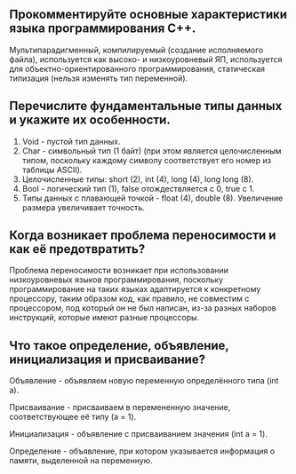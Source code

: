 ## Прокомментируйте основные характеристики языка программирования C++.
Мультипарадигменный, компилируемый (создание исполняемого файла), используется как высоко- и низкоуровневый ЯП, используется для объектно-ориентированного программирования, статическая типизация (нельзя изменять тип переменной).

## Перечислите фундаментальные типы данных и укажите их особенности.
1) Void - пустой тип данных.
2) Char - символьный тип (1 байт) (при этом является целочисленным типом, поскольку каждому символу соответствует его номер из таблицы ASCII).
3) Целочисленные типы: short (2), int (4), long (4), long long (8).
4) Bool - логический тип (1), false отождествляется с 0, true с 1.
5) Типы данных с плавающей точкой - float (4), double (8). Увеличение размера увеличивает точность.

## Когда возникает проблема переносимости и как её предотвратить?
Проблема переносимости возникает при использовании низкоуровневых языков программирования, поскольку программирование на таких языках адаптируется к конкретному процессору, таким образом код, как правило, не совместим с процессором, под который он не был написан, из-за разных наборов инструкций, которые имеют разные процессоры.

## Что такое определение, объявление, инициализация и присваивание?
Объявление - объявляем новую переменную определённого типа (int a).

Присваивание - присваиваем в перемененную значение, соответствующее её типу (a = 1).

Инициализация - объявление с присваиванием значения (int a = 1).

Определение - объявление, при котором указывается информация о памяти, выделенной на переменную.


